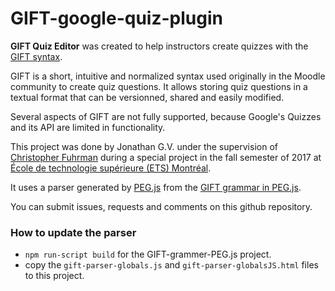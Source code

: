 # GIFT-google-quiz-plugin
**GIFT Quiz Editor** was created to help instructors create quizzes with the [GIFT syntax](https://en.wikipedia.org/wiki/GIFT_\(file_format\)).

GIFT is a short, intuitive and normalized syntax used originally in the Moodle community to create quiz questions.
It allows storing quiz questions in a textual format that can be versionned, shared and easily modified.

Several aspects of GIFT are not fully supported, because Google's Quizzes and its API are limited in functionality.

This project was done by Jonathan G.V. under the supervision of [Christopher Fuhrman](https://etsmtl.ca/Professeurs/cfuhrman/Accueil?lang=en-CA) 
during a special project in the fall semester of 2017 at [École de technologie supérieure (ETS) Montréal](https://www.etsmtl.ca). 

It uses a parser generated by [PEG.js](https://pegjs.org) from the [GIFT grammar in PEG.js](https://github.com/fuhrmanator/GIFT-grammar-PEG.js). 

You can submit issues, requests and comments on this github repository.

### How to update the parser

- `npm run-script build` for the GIFT-grammer-PEG.js project.
- copy the `gift-parser-globals.js` and `gift-parser-globalsJS.html` files to this project.

